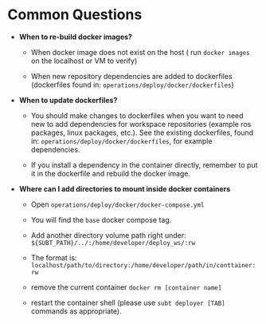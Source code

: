 # Common Questions

- **When to re-build docker images?**

    - When docker image does not exist on the host ( run `docker images` on the localhost or VM to verify)

    - When new repository dependencies are added to dockerfiles (dockerfiles found in: `operations/deploy/docker/dockerfiles`)

- **When to update dockerfiles?**

    - You should make changes to dockerfiles when you want to need new to add dependencies for workspace repositories (example ros packages, linux packages, etc.). See the existing dockerfiles, found in: `operations/deploy/docker/dockerfiles`, for example dependencies.

    - If you install a dependency in the container directly, remember to put it in the dockerfile and rebuild the docker image.

- **Where can I add directories to mount inside docker containers**

    - Open `operations/deploy/docker/docker-compose.yml`

    - You will find the `base` docker compose tag.

    - Add another directory volume path right under: `${SUBT_PATH}/../:/home/developer/deploy_ws/:rw`

    - The format is: `localhost/path/to/directory:/home/developer/path/in/conttainer:rw`

    - remove the current container `docker rm [container name]`

    - restart the container shell (please use `subt deployer [TAB]` commands as appropriate).